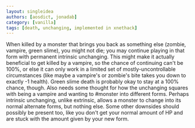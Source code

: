 ```yaml
---
layout: singleidea
authors: [aosdict, jonadab]
category: [vanilla]
tags: [death, unchanging, implemented in xnethack]
---
```

When killed by a monster that brings you back as something else (zombie, vampire, green slime), you might not die; you may continue playing in that form with permanent intrinsic unchanging. This might make it actually beneficial to get killed by a vampire, so the chance of continuing can't be 100%, or else it can only work in a limited set of mostly-uncontrollable circumstances (like maybe a vampire's or zombie's bite takes you down to exactly -1 health). Green slime death is probably okay to stay at a 100% chance, though. Also needs some thought for how the unchanging squares with being a vampire and wanting to #monster into different forms. Perhaps intrinsic unchanging, unlike extrinsic, allows a monster to change into its normal alternate forms, but nothing else. Some other downsides should possibly be present too, like you don't get your normal amount of HP and are stuck with the amount given by your new form.
